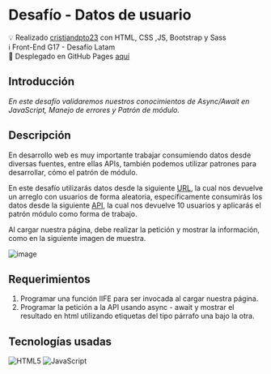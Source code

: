 # Desafío - Datos de usuario

💡   Realizado [cristiandpto23](https://github.com/cristiandpto23) con HTML, CSS ,JS, Bootstrap y Sass<br>
ℹ Front-End G17 - Desafío Latam<br>
🔗 Desplegado en GitHub Pages [aquí](https://cristiandpto23.github.io/desafio-clases-en-es6/)<br>
## Introducción

_En este desafío validaremos nuestros conocimientos de Async/Await en JavaScript, Manejo de errores y Patrón de módulo._

## Descripción

En desarrollo web es muy importante trabajar consumiendo datos desde diversas fuentes, entre ellas APIs, también podemos utilizar patrones para desarrollar, cómo el patrón de módulo.

En este desafío utilizarás datos desde la siguiente [URL](https://randomuser.me/), la cual nos devuelve un arreglo con usuarios de forma aleatoria, específicamente consumirás los datos desde la siguiente [API](https://randomuser.me/api/?results=5000), la cual nos devuelve 10 usuarios y aplicarás el patrón módulo como forma de trabajo. <br>

Al cargar nuestra página, debe realizar la petición y mostrar la información, como en la siguiente imagen de muestra. 

![image](https://github.com/user-attachments/assets/e04c293d-6d9b-471c-9b0a-6d02eec5385c)


## Requerimientos
1. Programar una función IIFE para ser invocada al cargar nuestra página.
2. Programar la petición a la API usando async - await y mostrar el resultado en html utilizando etiquetas del tipo párrafo una bajo la otra. 

## Tecnologías usadas

![HTML5](https://img.shields.io/badge/HTML5-E34F26?style=for-the-badge&logo=html5&logoColor=white) ![JavaScript](https://img.shields.io/badge/JavaScript-323330?style=for-the-badge&logo=javascript&logoColor=F7DF1E) 
